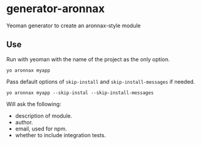 # generator-aronnax
Yeoman generator to create an aronnax-style module

## Use
Run with yeoman with the name of the project as the only option.

```
yo aronnax myapp
```

Pass default options of `skip-install` and `skip-install-messages` if needed.

```
yo aronnax myapp --skip-instal --skip-install-messages
```

Will ask the following:
- description of module.
- author.
- email, used for npm.
- whether to include integration tests.
